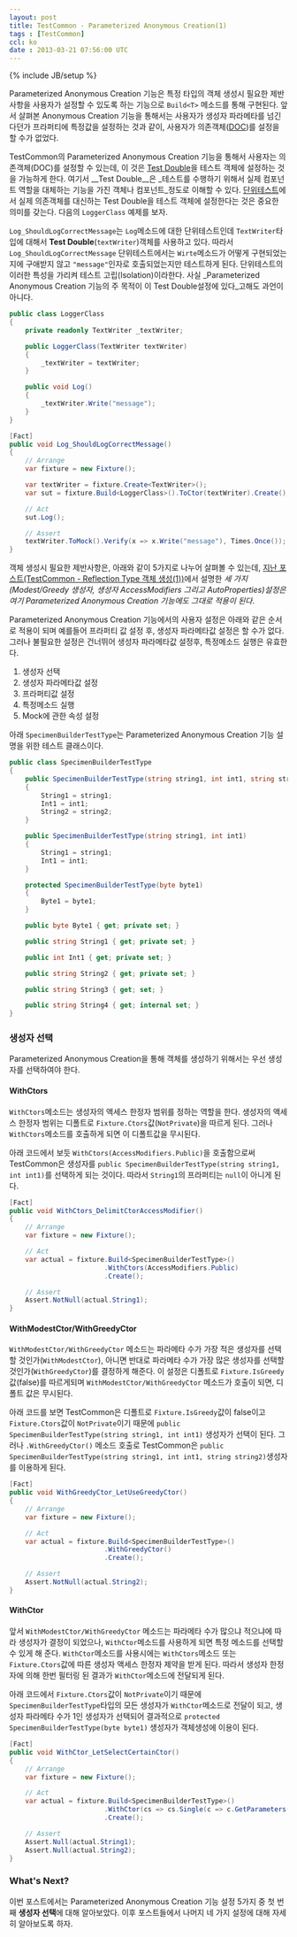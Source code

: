 ```yaml
---
layout: post
title: TestCommon - Parameterized Anonymous Creation(1)
tags : [TestCommon]
ccl: ko
date : 2013-03-21 07:56:00 UTC
---
```

{% include JB/setup %}

Parameterized Anonymous Creation 기능은 특정 타입의 객체 생성시
필요한 제반사항을 사용자가 설정할 수 있도록 하는 기능으로 `Build<T>` 메소드를 통해 구현된다.
앞서 살펴본 Anonymous Creation 기능을 통해서는 사용자가 생성자 파라메타를 넘긴다던가
프라퍼티에 특정값을 설정하는 것과 같이, 사용자가 의존객체([DOC])를 설정을 할 수가 없었다.

TestCommon의 Parameterized Anonymous Creation 기능을 통해서 사용자는 의존객체(DOC)를 설정할 수 있는데,
이 것은 [Test Double]을 테스트 객체에 설정하는 것을 가능하게 한다.
여기서 __Test Double__은 _테스트를 수행하기 위해서 실제 컴포넌트 역할을 대체하는 기능을 가진 객체나 컴포넌트_정도로 이해할 수 있다.
[단위테스트]에서 실제 의존객체를 대신하는 Test Double을 테스트 객체에 설정한다는 것은 중요한 의미를 갖는다.
다음의 `LoggerClass` 예제를 보자.

`Log_ShouldLogCorrectMessage`는 `Log`메소드에 대한 단위테스트인데
`TextWriter`타입에 대해서 __Test Double__(`textWriter`)객체를 사용하고 있다.
따라서 `Log_ShouldLogCorrectMessage` 단위테스트에서는 `Wirte`메소드가 어떻게 구현되었는지에 구애받지 않고
`"message"`인자로 호출되었는지만 테스트하게 된다. 단위테스트의 이러한 특성을 가리켜 테스트 고립(Isolation)이라한다.
사실 _Parameterized Anonymous Creation 기능의 주 목적이 이 Test Double설정에 있다_고해도 과언이 아니다.

```c#
public class LoggerClass
{
    private readonly TextWriter _textWriter;

    public LoggerClass(TextWriter textWriter)
    {
        _textWriter = textWriter;
    }

    public void Log()
    {
        _textWriter.Write("message");
    }
}

[Fact]
public void Log_ShouldLogCorrectMessage()
{
    // Arrange
    var fixture = new Fixture();

    var textWriter = fixture.Create<TextWriter>();
    var sut = fixture.Build<LoggerClass>().ToCtor(textWriter).Create();

    // Act
    sut.Log();

    // Assert
    textWriter.ToMock().Verify(x => x.Write("message"), Times.Once());
}
```

<!-- break -->

객체 생성시 필요한 제반사항은, 아래와 같이 5가지로 나누어 살펴볼 수 있는데,
[지난 포스트\(TestCommon - Reflection Type 객체 생성(1))]에서 설명한
_세 가지(Modest/Greedy 생성자, 생성자 AccessModifiers 그리고 AutoProperties)설정은
여기 Parameterized Anonymous Creation 기능에도 그대로 적용이 된다_.

Parameterized Anonymous Creation 기능에서의 사용자 설정은 아래와 같은 순서로 적용이 되며
예를들어 프라퍼티 값 설정 후, 생성자 파라메타값 설정은 할 수가 없다. 그러나 불필요한 설정은 건너뛰어
생성자 파라메타값 설정후, 특정메소드 실행은 유효한다.

1. 생성자 선택
2. 생성자 파라메타값 설정
2. 프라퍼티값 설정
3. 특정메소드 실행
4. Mock에 관한 속성 설정

아래 `SpecimenBuilderTestType`는 Parameterized Anonymous Creation 기능 설명을 위한
테스트 클래스이다.

<a id="SpecimenBuilderTestType"></a>

```c#
public class SpecimenBuilderTestType
{
    public SpecimenBuilderTestType(string string1, int int1, string string2)
    {
        String1 = string1;
        Int1 = int1;
        String2 = string2;
    }

    public SpecimenBuilderTestType(string string1, int int1)
    {
        String1 = string1;
        Int1 = int1;
    }

    protected SpecimenBuilderTestType(byte byte1)
    {
        Byte1 = byte1;
    }

    public byte Byte1 { get; private set; }

    public string String1 { get; private set; }

    public int Int1 { get; private set; }

    public string String2 { get; private set; }

    public string String3 { get; set; }

    public string String4 { get; internal set; }
}
```

<h3>생성자 선택</h3>

Parameterized Anonymous Creation을 통해 객체를 생성하기 위해서는 우선
생성자를 선택하여야 한다.

#### WithCtors
`WithCtors`메소드는 생성자의 액세스 한정자 범위를 정하는 역할을 한다.
생성자의 액세스 한정자 범위는 디폴트로 `Fixture.Ctors`값(`NotPrivate`)을 따르게 된다.
그러나 `WithCtors`메소드를 호출하게 되면 이 디폴트값을 무시된다.

아래 코드에서 보듯 `WithCtors(AccessModifiers.Public)`을 호출함으로써 TestCommon은
생성자를 `public SpecimenBuilderTestType(string string1, int int1)`를 선택하게 되는 것이다. 따라서
`String1`의 프라퍼티는 `null`이 아니게 된다.

```c#
[Fact]
public void WithCtors_DelimitCtorAccessModifier()
{
    // Arrange
    var fixture = new Fixture();

    // Act
    var actual = fixture.Build<SpecimenBuilderTestType>()
                        .WithCtors(AccessModifiers.Public)
                        .Create();

    // Assert
    Assert.NotNull(actual.String1);
}
```

#### WithModestCtor/WithGreedyCtor
`WithModestCtor/WithGreedyCtor` 메소드는 파라메타 수가 가장 적은 생성자를 선택할 것인가(`WithModestCtor`),
아니면 반대로 파라메타 수가 가장 많은 생성자를 선택할 것인가(`WithGreedyCtor`)를 결정하게 해준다.
이 설정은 디폴트로 `Fixture.IsGreedy`값(false)를 따르게되며 `WithModestCtor/WithGreedyCtor` 메소드가 호출이 되면,
디폴트 값은 무시된다.

아래 코드를 보면 TestCommon은 디폴트로 `Fixture.IsGreedy`값이 false이고
`Fixture.Ctors`값이 `NotPrivate`이기 때문에 `public SpecimenBuilderTestType(string string1, int int1)` 생성자가
선택이 된다. 그러나 `.WithGreedyCtor()` 메소드 호출로 TestCommon은 
`public SpecimenBuilderTestType(string string1, int int1, string string2)`생성자를 이용하게 된다.


```c#
[Fact]
public void WithGreedyCtor_LetUseGreedyCtor()
{
    // Arrange
    var fixture = new Fixture();

    // Act
    var actual = fixture.Build<SpecimenBuilderTestType>()
                        .WithGreedyCtor()
                        .Create();

    // Assert
    Assert.NotNull(actual.String2);
}
```

#### WithCtor
앞서 `WithModestCtor/WithGreedyCtor` 메소드는 파라메타 수가 많으냐 적으냐에 따라 생성자가 결정이 되었으나,
`WithCtor`메소드를 사용하게 되면 특정 메소드를 선택할 수 있게 해 준다.
`WithCtor`메소드를 사용시에는 `WithCtors`메소드 또는 `Fixture.Ctors`값에 따른 생성자 액세스 한정자 제약을 받게 된다.
따라서 생성자 한정자에 의해 한번 필터링 된 결과가 `WithCtor`메소드에 전달되게 된다.

아래 코드에서 `Fixture.Ctors`값이 `NotPrivate`이기 때문에 `SpecimenBuilderTestType`타입의 모든 생성자가 `WithCtor`메소드로 전달이 되고,
생성자 파라메타 수가 1인 생성자가 선택되어 결과적으로 `protected SpecimenBuilderTestType(byte byte1)` 생성자가 객체생성에 이용이 된다.

```c#
[Fact]
public void WithCtor_LetSelectCertainCtor()
{
    // Arrange
    var fixture = new Fixture();

    // Act
    var actual = fixture.Build<SpecimenBuilderTestType>()
                        .WithCtor(cs => cs.Single(c => c.GetParameters().Length == 1))
                        .Create();

    // Assert
    Assert.Null(actual.String1);
    Assert.Null(actual.String2);
}
```

### What's Next?
이번 포스트에서는 Parameterized Anonymous Creation 기능 설정 5가지 중
첫 번째 **생성자 선택**에 대해 알아보았다.
이후 포스트들에서 나머지 네 가지 설정에 대해 자세히 알아보도록 하자.


[단위테스트]: http://ko.wikipedia.org/wiki/%EC%9C%A0%EB%8B%9B_%ED%85%8C%EC%8A%A4%ED%8A%B8
[Test Double]: http://xunitpatterns.com/Test%20Double.html
[지난 포스트\(TestCommon - Reflection Type 객체 생성(1))]: /TestCommon-Reflection-Type-객체-생성-1/
[DOC]: http://xunitpatterns.com/DOC.html
